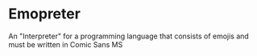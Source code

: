 # Emopreter
An "Interpreter" for a programming language that consists of emojis and must be written in Comic Sans MS
